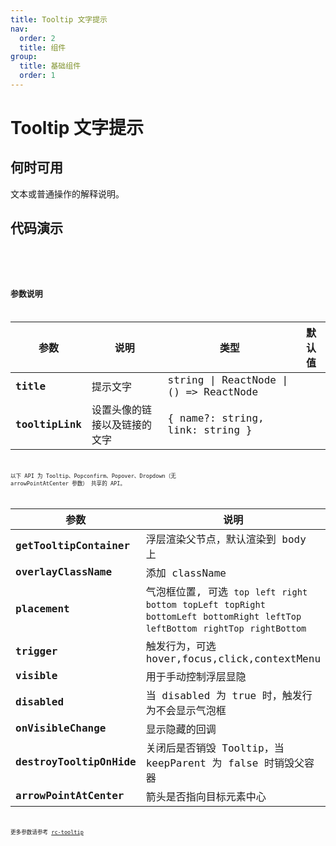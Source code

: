 ```yaml
---
title: Tooltip 文字提示
nav:
  order: 2
  title: 组件
group:
  title: 基础组件
  order: 1
---
```


# Tooltip 文字提示

## 何时可用

文本或普通操作的解释说明。

## 代码演示

<code src='./demo/base.tsx' title='位置' desc='位置有12个方向' >
<code src='./demo/maxLength.tsx' title='多行' desc='最大宽度为500px，超出换行。'  >
<code src='./demo/link.tsx' title='链接' desc='支持设置提示尾部链接，其中name字段可缺省。缺省name字段将直接显示链接，缺省link链接不显示。'  >

## 参数说明

| 参数            | 说明                         | 类型                                   | 默认值 |
| --------------- | ---------------------------- | -------------------------------------- | ------ |
| **title**       | 提示文字                     | string \| ReactNode \| () => ReactNode |        |
| **tooltipLink** | 设置头像的链接以及链接的文字 | { name?: string, link: string }        |

以下 API 为 Tooltip、Popconfirm、Popover、Dropdown（无 arrowPointAtCenter 参数） 共享的 API。

| 参数                     | 说明                                                                                                                                           | 类型                              | 默认值                |
| ------------------------ | ---------------------------------------------------------------------------------------------------------------------------------------------- | --------------------------------- | --------------------- |
| **getTooltipContainer**  | 浮层渲染父节点，默认渲染到 body 上                                                                                                             | function(triggerNode)             | `() => document.body` |
| **overlayClassName**     | 添加 className                                                                                                                                 | string                            | `''`                  |
| **placement**            | 气泡框位置, 可选 `top` `left` `right` `bottom` `topLeft` `topRight` `bottomLeft` `bottomRight` `leftTop` `leftBottom` `rightTop` `rightBottom` | string                            | `'top'`               |
| **trigger**              | 触发行为，可选 hover,focus,click,contextMenu                                                                                                   | string\|string[]                  | `hover`               |
| **visible**              | 用于手动控制浮层显隐                                                                                                                           | boolean                           | `false`               |
| **disabled**             | 当 disabled 为 true 时，触发行为不会显示气泡框                                                                                                 | boolean                           | `false`               |
| **onVisibleChange**      | 显示隐藏的回调                                                                                                                                 | (visible) => void                 |                       |
| **destroyTooltipOnHide** | 关闭后是否销毁 Tooltip，当 keepParent 为 false 时销毁父容器                                                                                    | boolean\|{ keepParent?: boolean } | `false`               |
| **arrowPointAtCenter**   | 箭头是否指向目标元素中心                                                                                                                       | boolean                           | `false`               |

更多参数请参考 [rc-tooltip](https://github.com/react-component/tooltip)
